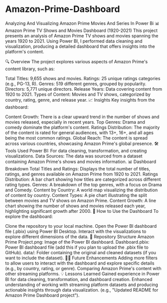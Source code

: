 # Amazon-Prime-Dashboard
Analyzing And Visualizing Amazon Prime Movies And Series In Power Bi
📊 Amazon Prime TV Shows and Movies Dashboard (1920-2021)
This project presents an analysis of Amazon Prime TV shows and movies spanning the years 1920 to 2021. Using Power BI, I performed data cleaning and visualization, producing a detailed dashboard that offers insights into the platform's content.


🔍 Overview
The project explores various aspects of Amazon Prime's content library, such as:

Total Titles: 9,655 shows and movies.
Ratings: 25 unique ratings categories (e.g., PG-13, R).
Genres: 519 different genres, grouped by popularity.
Directors: 5,771 unique directors.
Release Years: Data covering content from 1920 to 2021.
Types of Content: Movies and TV shows, categorized by country, rating, genre, and release year.
📈 Insights
Key insights from the dashboard:

Content Growth: There is a clear upward trend in the number of shows and movies released, especially in recent years.
Top Genres: Drama and comedy dominate the platform's content.
Ratings Distribution: The majority of the content is rated for general audiences, with 13+, 16+, and all ages being the most common ratings.
Global Reach: The content is spread across various countries, showcasing Amazon Prime's global presence.
🛠 Tools Used
Power BI: For data cleaning, transformation, and creating visualizations.
Data Sources: The data was sourced from a dataset containing Amazon Prime's shows and movies information.
📊 Dashboard Breakdown
Total Titles and Ratings: Displays the total number of titles, ratings, and genres available on Amazon Prime from 1920 to 2021.
Ratings Distribution: A bar chart showing how titles are categorized across different rating types.
Genres: A breakdown of the top genres, with a focus on Drama and Comedy.
Content by Country: A world map visualizing the distribution of content by country.
Content Types: A pie chart illustrating the split between movies and TV shows on Amazon Prime.
Content Growth: A line chart showing the number of shows and movies released each year, highlighting significant growth after 2000.
🚀 How to Use the Dashboard
To explore the dashboard:

Clone the repository to your local machine.
Open the Power BI dashboard file (.pbix) using Power BI Desktop.
Interact with the visualizations to explore different dimensions of the data.
📂 Repository Structure
Amazon Prime Project.png: Image of the Power BI dashboard.
Dashboard.pbix: Power BI dashboard file (add this if you plan to upload the .pbix file to GitHub).
data/: Folder containing the original and cleaned datasets (if you want to include the dataset).
👩‍💻 Future Enhancements
Adding more filters to allow users to interact with the dashboard and explore specific details (e.g., by country, rating, or genre).
Comparing Amazon Prime's content with other streaming platforms.
💡 Lessons Learned
Gained experience in Power BI for data cleaning, transformation, and dashboard creation.
Enhanced understanding of working with streaming platform datasets and producing actionable insights through data visualization.
(e.g., "Updated README for Amazon Prime Dashboard project").
